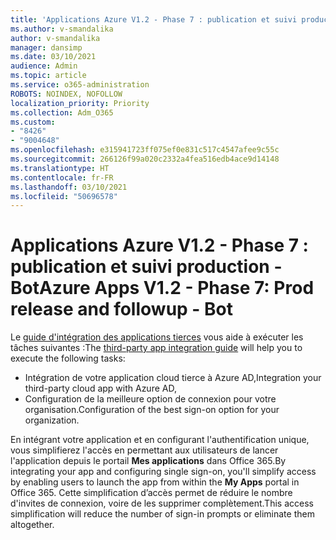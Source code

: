 ```yaml
---
title: 'Applications Azure V1.2 - Phase 7 : publication et suivi production - Bot'
ms.author: v-smandalika
author: v-smandalika
manager: dansimp
ms.date: 03/10/2021
audience: Admin
ms.topic: article
ms.service: o365-administration
ROBOTS: NOINDEX, NOFOLLOW
localization_priority: Priority
ms.collection: Adm_O365
ms.custom:
- "8426"
- "9004648"
ms.openlocfilehash: e315941723ff075ef0e831c517c4547afee9c55c
ms.sourcegitcommit: 266126f99a020c2332a4fea516edb4ace9d14148
ms.translationtype: HT
ms.contentlocale: fr-FR
ms.lasthandoff: 03/10/2021
ms.locfileid: "50696578"
---
```

# <a name="azure-apps-v12---phase-7-prod-release-and-followup---bot"></a><span data-ttu-id="d030c-102">Applications Azure V1.2 - Phase 7 : publication et suivi production - Bot</span><span class="sxs-lookup"><span data-stu-id="d030c-102">Azure Apps V1.2 - Phase 7: Prod release and followup - Bot</span></span>

<span data-ttu-id="d030c-103">Le [guide d'intégration des applications tierces](https://admin.microsoft.com/AdminPortal/Home) vous aide à exécuter les tâches suivantes :</span><span class="sxs-lookup"><span data-stu-id="d030c-103">The [third-party app integration guide](https://admin.microsoft.com/AdminPortal/Home) will help you to execute the following tasks:</span></span> 
- <span data-ttu-id="d030c-104">Intégration de votre application cloud tierce à Azure AD,</span><span class="sxs-lookup"><span data-stu-id="d030c-104">Integration your third-party cloud app with Azure AD,</span></span> 
- <span data-ttu-id="d030c-105">Configuration de la meilleure option de connexion pour votre organisation.</span><span class="sxs-lookup"><span data-stu-id="d030c-105">Configuration of the best sign-on option for your organization.</span></span>

<span data-ttu-id="d030c-106">En intégrant votre application et en configurant l'authentification unique, vous simplifierez l'accès en permettant aux utilisateurs de lancer l'application depuis le portail **Mes applications** dans Office 365.</span><span class="sxs-lookup"><span data-stu-id="d030c-106">By integrating your app and configuring single sign-on, you'll simplify access by enabling users to launch the app from within the **My Apps** portal in Office 365.</span></span> <span data-ttu-id="d030c-107">Cette simplification d’accès permet de réduire le nombre d'invites de connexion, voire de les supprimer complètement.</span><span class="sxs-lookup"><span data-stu-id="d030c-107">This access simplification will reduce the number of sign-in prompts or eliminate them altogether.</span></span>
